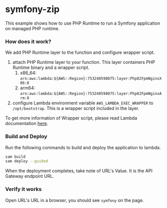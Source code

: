 # symfony-zip

This example shows how to use PHP Runtime to run a Symfony application on managed PHP runtime.

### How does it work?

We add PHP Runtime layer to the function and configure wrapper script.

1. attach PHP Runtime layer to your function. This layer containers PHP Runtime binary and a wrapper script.
    1. x86_64: `arn:aws:lambda:${AWS::Region}:753240598075:layer:Php82FpmNginxX86:8`
    2. arm64: `arn:aws:lambda:${AWS::Region}:753240598075:layer:Php82FpmNginxArm:8`
2. configure Lambda environment variable `AWS_LAMBDA_EXEC_WRAPPER` to `/opt/bootstrap`. This is a wrapper script
   included in the layer.

To get more information of Wrapper script, please read Lambda
documentation [here](https://docs.aws.amazon.com/lambda/latest/dg/runtimes-modify.html#runtime-wrapper).

### Build and Deploy

Run the following commands to build and deploy the application to lambda.

```bash
sam build
sam deploy --guided
```

When the deployment completes, take note of URL's Value. It is the API Gateway endpoint URL.

### Verify it works

Open URL's URL in a browser, you should see `symfony` on the page. 
